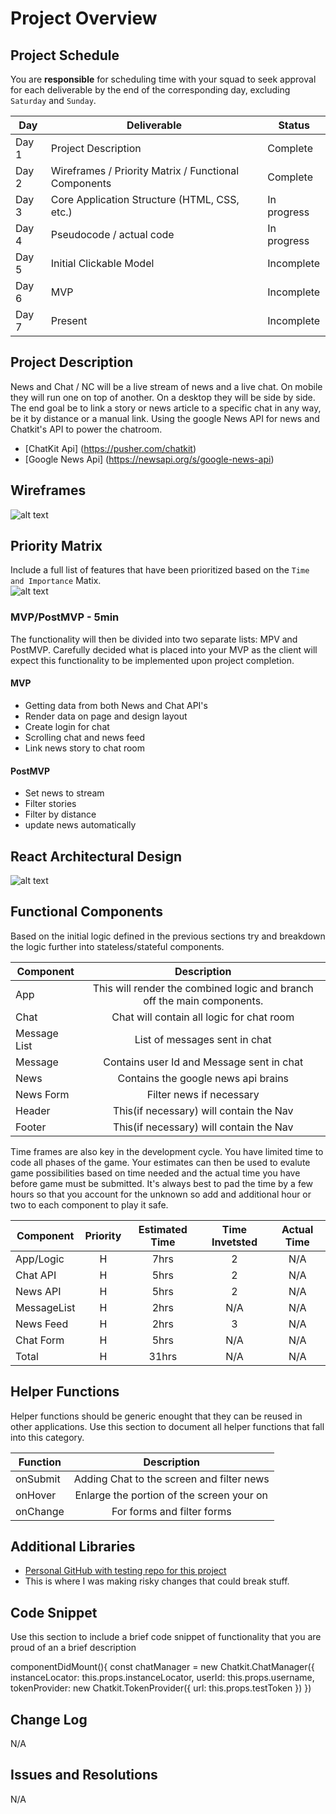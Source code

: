 # Project Overview

## Project Schedule

You are **responsible** for scheduling time with your squad to seek approval for each deliverable by the end of the corresponding day, excluding `Saturday` and `Sunday`.

|  Day | Deliverable | Status
|---|---| ---|
|Day 1| Project Description | Complete
|Day 2| Wireframes / Priority Matrix / Functional Components | Complete
|Day 3| Core Application Structure (HTML, CSS, etc.) | In progress
|Day 4| Pseudocode / actual code | In progress
|Day 5| Initial Clickable Model  | Incomplete
|Day 6| MVP | Incomplete
|Day 7| Present | Incomplete


## Project Description

News and Chat / NC will be a live stream of news and a live chat. On mobile they will run one on top of another. On a desktop they will be side by side.  The end goal be to link a story or news article to a specific chat in any way, be it by distance or a manual link. Using the google News API for news and Chatkit's API to power the chatroom.

 -  [ChatKit Api] (https://pusher.com/chatkit)
 - [Google News Api] (https://newsapi.org/s/google-news-api)

## Wireframes

![alt text](https://imgur.com/9FfZ9El.jpg)

## Priority Matrix

Include a full list of features that have been prioritized based on the `Time and Importance` Matix.  
![alt text](https://imgur.com/TfD93YA.jpg)

### MVP/PostMVP - 5min

The functionality will then be divided into two separate lists: MPV and PostMVP.  Carefully decided what is placed into your MVP as the client will expect this functionality to be implemented upon project completion.  

#### MVP 

- Getting data from both News and Chat API's
- Render data on page and design layout
- Create login for chat
- Scrolling chat and news feed
- Link news story to chat room

#### PostMVP 

- Set news to stream
- Filter stories
- Filter by distance
- update news automatically

## React Architectural Design

![alt text](https://imgur.com/ZtUl7lQ.jpg)

## Functional Components

Based on the initial logic defined in the previous sections try and breakdown the logic further into stateless/stateful components. 

| Component | Description | 
| --- | :---: |  
| App     | This will render the combined logic and branch off the main components. 
| Chat    | Chat will contain all logic for chat room |
| Message List | List of messages sent in chat |
| Message | Contains user Id and Message sent in chat |
| News    | Contains the google news api brains |
| News Form | Filter news if necessary |
| Header | This(if necessary) will contain the Nav |
| Footer | This(if necessary) will contain the Nav | 


Time frames are also key in the development cycle.  You have limited time to code all phases of the game.  Your estimates can then be used to evalute game possibilities based on time needed and the actual time you have before game must be submitted. It's always best to pad the time by a few hours so that you account for the unknown so add and additional hour or two to each component to play it safe.

| Component | Priority | Estimated Time | Time Invetsted | Actual Time |
| --- | :---: |  :---: | :---: | :---: |
| App/Logic | H | 7hrs| 2 | N/A |
| Chat API | H | 5hrs| 2 | N/A |
| News API | H | 5hrs| 2 | N/A |
| MessageList| H | 2hrs| N/A | N/A |
| News Feed| H | 2hrs| 3 | N/A |
| Chat Form | H | 5hrs| N/A | N/A |
| Total | H | 31hrs| N/A | N/A |

## Helper Functions
Helper functions should be generic enought that they can be reused in other applications. Use this section to document all helper functions that fall into this category.

| Function | Description | 
| --- | :---: |  
| onSubmit | Adding Chat to the screen and filter news | 
| onHover | Enlarge the portion of the screen your on | 
| onChange | For forms and filter forms | 

## Additional Libraries

- [Personal GitHub with testing repo for this project](https://github.com/HarringtonR/ChatKitBuild)
- This is where I was making risky changes that could break stuff.

## Code Snippet

Use this section to include a brief code snippet of functionality that you are proud of an a brief description  

 componentDidMount(){
      const chatManager = new Chatkit.ChatManager({
        instanceLocator: this.props.instanceLocator,
        userId: this.props.username,
        tokenProvider: new Chatkit.TokenProvider({
          url: this.props.testToken
        })
      })


## Change Log
N/A

## Issues and Resolutions
 N/A

<!--#### SAMPLE.....
**ERROR**: app.js:34 Uncaught SyntaxError: Unexpected identifier                                
**RESOLUTION**: Missing comma after first object in sources {} object
-->

